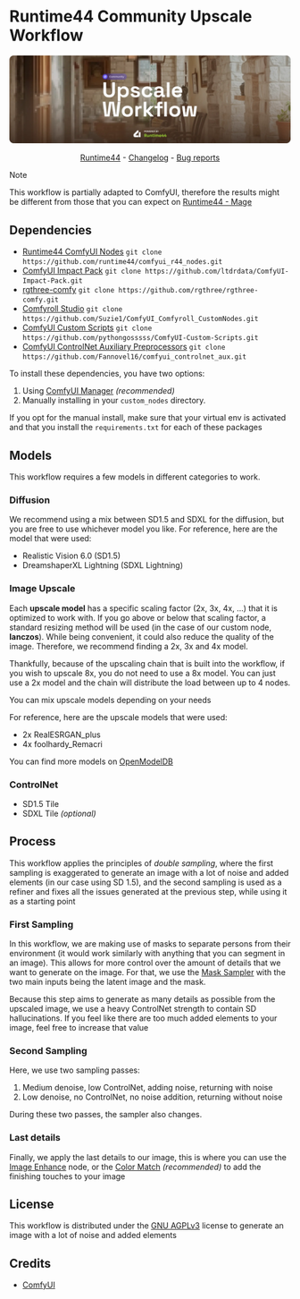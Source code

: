 # Runtime44 Community Upscale Workflow

<p align="center">
    <img alt="Upscale Workflow" src="https://raw.githubusercontent.com/runtime44/comfyui_upscale_workflow/canary/assets/banner.webp"/>
</p>

<p align="center">
    <a href="https://runtime44.com">Runtime44</a> - <a href="https://github.com/runtime44/comfyui_upscale_workflow/blob/canary/CHANGELOG.md">Changelog</a> - <a href="https://github.com/runtime44/comfyui_upscale_workflow/issues">Bug reports</a>
</p>

> [!NOTE]
> This workflow is partially adapted to ComfyUI, therefore the results might be different from those that you can expect on [Runtime44 - Mage](https://runtime44.com/mage)

## Dependencies
- [Runtime44 ComfyUI Nodes](https://github.com/runtime44/comfyui_r44_nodes) `git clone https://github.com/runtime44/comfyui_r44_nodes.git`
- [ComfyUI Impact Pack](https://github.com/ltdrdata/ComfyUI-Impact-Pack) `git clone https://github.com/ltdrdata/ComfyUI-Impact-Pack.git`
- [rgthree-comfy](https://github.com/rgthree/rgthree-comfy) `git clone https://github.com/rgthree/rgthree-comfy.git`
- [Comfyroll Studio](https://github.com/Suzie1/ComfyUI_Comfyroll_CustomNodes) `git clone https://github.com/Suzie1/ComfyUI_Comfyroll_CustomNodes.git`
- [ComfyUI Custom Scripts](https://github.com/pythongosssss/ComfyUI-Custom-Scripts) `git clone https://github.com/pythongosssss/ComfyUI-Custom-Scripts.git`
- [ComfyUI ControlNet Auxiliary Preprocessors](https://github.com/Fannovel16/comfyui_controlnet_aux) `git clone https://github.com/Fannovel16/comfyui_controlnet_aux.git`

To install these dependencies, you have two options:
1. Using [ComfyUI Manager](https://github.com/ltdrdata/ComfyUI-Manager) _(recommended)_
2. Manually installing in your `custom_nodes` directory.

If you opt for the manual install, make sure that your virtual env is activated and that you install the `requirements.txt` for each of these packages

## Models
This workflow requires a few models in different categories to work.

### Diffusion
We recommend using a mix between SD1.5 and SDXL for the diffusion, but you are free to use whichever model you like.
For reference, here are the model that were used:
- Realistic Vision 6.0 (SD1.5)
- DreamshaperXL Lightning (SDXL Lightning)

### Image Upscale
Each **upscale model** has a specific scaling factor (2x, 3x, 4x, ...) that it is optimized to work with. If you go above or below that scaling factor, a standard resizing method will be used (in the case of our custom node, **lanczos**). While being convenient, it could also reduce the quality of the image.
Therefore, we recommend finding a 2x, 3x and 4x model.

Thankfully, because of the upscaling chain that is built into the workflow, if you wish to upscale 8x, you do not need to use a 8x model. You can just use a 2x model and the chain will distribute the load between up to 4 nodes.

You can mix upscale models depending on your needs

For reference, here are the upscale models that were used:
- 2x RealESRGAN_plus
- 4x foolhardy_Remacri

You can find more models on [OpenModelDB](https://openmodeldb.info)

### ControlNet
- SD1.5 Tile
- SDXL Tile _(optional)_

## Process
This workflow applies the principles of _double sampling_, where the first sampling is exaggerated to generate an image with a lot of noise and added elements (in our case using SD 1.5), and the second sampling is used as a refiner and fixes all the issues generated at the previous step, while using it as a starting point

### First Sampling
In this workflow, we are making use of masks to separate persons from their environment (it would work similarly with anything that you can segment in an image). This allows for more control over the amount of details that we want to generate on the image.
For that, we use the [Mask Sampler](https://github.com/runtime44/comfyui_r44_nodes) with the two main inputs being the latent image and the mask.

Because this step aims to generate as many details as possible from the upscaled image, we use a heavy ControlNet strength to contain SD hallucinations.
If you feel like there are too much added elements to your image, feel free to increase that value

### Second Sampling
Here, we use two sampling passes:
1. Medium denoise, low ControlNet, adding noise, returning with noise
2. Low denoise, no ControlNet, no noise addition, returning without noise

During these two passes, the sampler also changes.

### Last details
Finally, we apply the last details to our image, this is where you can use the [Image Enhance](https://github.com/runtime44/comfyui_r44_nodes) node, or the [Color Match](https://github.com/runtime44/comfyui_r44_nodes) _(recommended)_ to add the finishing touches to your image

## License
This workflow is distributed under the [GNU AGPLv3](./LICENSE.md) license to generate an image with a lot of noise and added elements

## Credits
- [ComfyUI](https://github.com/comfyanonymous/ComfyUI)
